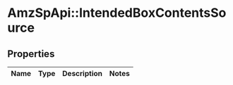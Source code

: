 # AmzSpApi::IntendedBoxContentsSource

## Properties
Name | Type | Description | Notes
------------ | ------------- | ------------- | -------------

